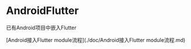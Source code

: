 # AndroidFlutter
已有Android项目中嵌入Flutter

[Android接入Flutter module流程](./doc/Android接入Flutter module流程.md)



